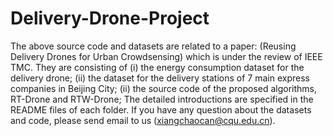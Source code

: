 # Delivery-Drone-Project
The above source code and datasets are related to a paper: (Reusing Delivery Drones for Urban Crowdsensing) which is under the review of IEEE TMC. They are consisting of 
(i) the energy consumption dataset for the delivery drone;
(ii) the dataset for the delivery stations of 7 main express companies in Beijing City;
(ii) the source code of the proposed algorithms, RT-Drone and RTW-Drone;
The detailed introductions are specified in the README files of each folder. If you have any question about the datasets and code, please send email to us  (xiangchaocan@cqu.edu.cn).

